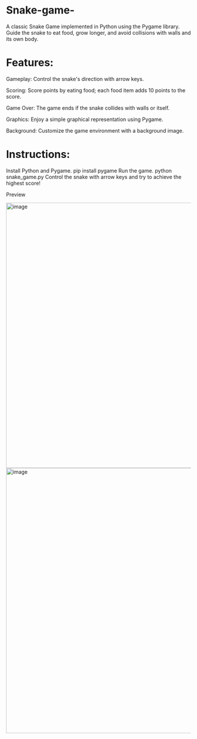 # Snake-game-
A classic Snake Game implemented in Python using the Pygame library. Guide the snake to eat food, grow longer, and avoid collisions with walls and its own body.


# Features:
Gameplay: 
Control the snake's direction with arrow keys.

Scoring: 
Score points by eating food; each food item adds 10 points to the score.

Game Over: 
The game ends if the snake collides with walls or itself.

Graphics: 
Enjoy a simple graphical representation using Pygame.

Background: 
Customize the game environment with a background image.

# Instructions:
Install Python and Pygame.
pip install pygame
Run the game.
python snake_game.py
Control the snake with arrow keys and try to achieve the highest score!

Preview 

<img width="723" alt="image" src="https://github.com/Yuusufm/Snake-game-/assets/155135681/387526d4-af35-40ba-8a1b-33f0e6bcaa90">


<img width="723" alt="image" src="https://github.com/Yuusufm/Snake-game-/assets/155135681/14a679e7-4dcd-40ba-bd21-860e811d4a93">


